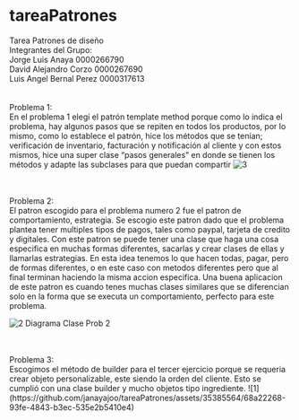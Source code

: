 # tareaPatrones
Tarea Patrones de diseño <br />
Integrantes del Grupo: <br />
Jorge Luis Anaya 0000266790 <br />
David Alejandro Corzo 0000267690  <br />
Luis Angel Bernal Perez 0000317613 <br />
<br />
<br />
Problema 1: <br />
En el problema 1 elegí el patrón template method porque como lo indica el problema, hay algunos pasos que se repiten en todos los productos, por lo mismo, como lo establece el patrón, hice los métodos que se tenían; verificación de inventario,  facturación y notificación al cliente y con estos mismos, hice una super clase “pasos generales” en donde se tienen los métodos y adapte las subclases para que puedan compartir
![3](https://github.com/janayajoo/tareaPatrones/assets/35385564/d0747981-cc79-4312-a0f5-98f725026d4b)


<br />
<br />
Problema 2: <br />
El patron escogido para el problema numero 2 fue el patron de comportamiento, estrategia.
Se escogio este patron dado que el problema plantea tener multiples tipos de pagos, tales como paypal, tarjeta de credito y digitales.
Con este patron se puede tener una clase que haga una cosa especifica en muchas formas diferentes, sacarlas y crear clases de ellas y 
llamarlas estrategias. En esta idea tenemos lo que hacen todas, pagar, pero de formas diferentes, o en este caso con metodos diferentes pero que
al final terminan haciendo la misma accion especifica. Una buena aplicacion de este patron es cuando tenes muchas clases similares que se diferencian 
solo en la forma que se executa un comportamiento, perfecto para este problema.

![2](https://github.com/janayajoo/tareaPatrones/assets/35385564/e683dc89-08e5-47c3-a69b-27a79d893f8b)
Diagrama Clase Prob 2


<br />
<br />
Problema 3: <br />
Escogimos el método de builder para el tercer ejercicio porque se requeria crear objeto personalizable, este siendo la orden del cliente. Esto se cumplió con una clase builder y mucho objetos tipo ingrediente.
![1](https://github.com/janayajoo/tareaPatrones/assets/35385564/68a22268-93fe-4843-b3ec-535e2b5410e4)


